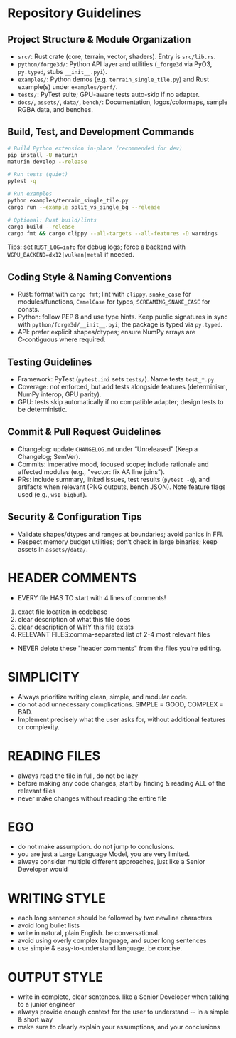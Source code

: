 # Repository Guidelines

## Project Structure & Module Organization
- `src/`: Rust crate (core, terrain, vector, shaders). Entry is `src/lib.rs`.
- `python/forge3d/`: Python API layer and utilities (`_forge3d` via PyO3, `py.typed`, stubs `__init__.pyi`).
- `examples/`: Python demos (e.g. `terrain_single_tile.py`) and Rust example(s) under `examples/perf/`.
- `tests/`: PyTest suite; GPU-aware tests auto-skip if no adapter.
- `docs/`, `assets/`, `data/`, `bench/`: Documentation, logos/colormaps, sample RGBA data, and benches.

## Build, Test, and Development Commands
```bash
# Build Python extension in-place (recommended for dev)
pip install -U maturin
maturin develop --release

# Run tests (quiet)
pytest -q

# Run examples
python examples/terrain_single_tile.py
cargo run --example split_vs_single_bg --release

# Optional: Rust build/lints
cargo build --release
cargo fmt && cargo clippy --all-targets --all-features -D warnings
```
Tips: set `RUST_LOG=info` for debug logs; force a backend with `WGPU_BACKEND=dx12|vulkan|metal` if needed.

## Coding Style & Naming Conventions
- Rust: format with `cargo fmt`; lint with `clippy`. `snake_case` for modules/functions, `CamelCase` for types, `SCREAMING_SNAKE_CASE` for consts.
- Python: follow PEP 8 and use type hints. Keep public signatures in sync with `python/forge3d/__init__.pyi`; the package is typed via `py.typed`.
- API: prefer explicit shapes/dtypes; ensure NumPy arrays are C‑contiguous where required.

## Testing Guidelines
- Framework: PyTest (`pytest.ini` sets `tests/`). Name tests `test_*.py`.
- Coverage: not enforced, but add tests alongside features (determinism, NumPy interop, GPU parity).
- GPU: tests skip automatically if no compatible adapter; design tests to be deterministic.

## Commit & Pull Request Guidelines
- Changelog: update `CHANGELOG.md` under “Unreleased” (Keep a Changelog; SemVer).
- Commits: imperative mood, focused scope; include rationale and affected modules (e.g., "vector: fix AA line joins").
- PRs: include summary, linked issues, test results (`pytest -q`), and artifacts when relevant (PNG outputs, bench JSON). Note feature flags used (e.g., `wsI_bigbuf`).

## Security & Configuration Tips
- Validate shapes/dtypes and ranges at boundaries; avoid panics in FFI.
- Respect memory budget utilities; don’t check in large binaries; keep assets in `assets/`/`data/`.

# HEADER COMMENTS
- EVERY file HAS TO start with 4 lines of comments!
1. exact file location in codebase
2. clear description of what this file does
3. clear description of WHY this file exists
4. RELEVANT FILES:comma-separated list of 2-4 most relevant files
- NEVER delete these "header comments" from the files you're editing.

# SIMPLICITY
- Always prioritize writing clean, simple, and modular code.
- do not add unnecessary complications. SIMPLE = GOOD, COMPLEX = BAD.
- Implement precisely what the user asks for, without additional features or complexity.

# READING FILES
- always read the file in full, do not be lazy
- before making any code changes, start by finding & reading ALL of the relevant files
- never make changes without reading the entire file

# EGO
- do not make assumption. do not jump to conclusions.
- you are just a Large Language Model, you are very limited.
- always consider multiple different approaches, just like a Senior Developer would

# WRITING STYLE
- each long sentence should be followed by two newline characters
- avoid long bullet lists
- write in natural, plain English. be conversational.
- avoid using overly complex language, and super long sentences
- use simple & easy-to-understand language. be concise.

# OUTPUT STYLE
- write in complete, clear sentences. like a Senior Developer when talking to a junior engineer
- always provide enough context for the user to understand -- in a simple & short way
- make sure to clearly explain your assumptions, and your conclusions